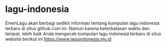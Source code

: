 # lagu-indonesia
ErwinLagu akan berbagi sedikit informasi tentang kumpulan lagu indonesia terbaru di situs github.com ini. Namun karena keterbatasan waktu dan tempat, lebih baik Anda mengecek kumpulan lagu indonesia terbaru di situs website berikut ini https://www.laguindonesia.my.id
